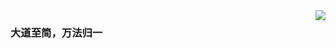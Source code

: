 <img align="right" src="https://github-readme-stats.vercel.app/api?username=iotzzh&show_icons=true&icon_color=CE1D2D&text_color=718096&bg_color=ffffff&hide_title=true" />

### 大道至简，万法归一
